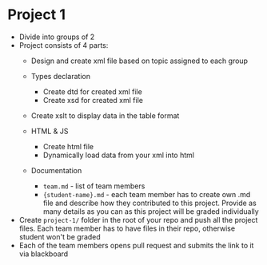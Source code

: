 # Project 1

- Divide into groups of 2
- Project consists of 4 parts:
  - Design and create xml file based on topic assigned to each group


  - Types declaration
    - Create dtd for created xml file
    - Create xsd for created xml file

  - Create xslt to display data in the table format

  - HTML & JS
    - Create html file
    - Dynamically load data from your xml into html

    
  - Documentation
    - `team.md` - list of team members
    - `{student-name}.md` - each team member has to create own .md file and describe how they contributed to this project. Provide as many details as you can as this project will be graded individually
- Create `project-1/` folder in the root of your repo and push all the project files. Each team member has to have files in their repo, otherwise student won't be graded
- Each of the team members opens pull request and submits the link to it via blackboard

